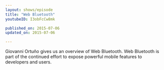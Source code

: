 ```yaml
---
layout: shows/episode
title: "Web Bluetooth"
youtubeID: I3obFcCw8mk

published_on: 2015-07-06
updated_on: 2015-07-06

---
```


Giovanni Ortuño gives us an overview of Web Bluetooth. Web Bluetooth is part of
the continued effort to expose powerful mobile features to developers and users.
